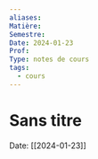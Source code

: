```yaml
---
aliases:
Matière:
Semestre:
Date: 2024-01-23
Prof:
Type: notes de cours
tags:
  - cours
---
```

# Sans titre
Date: [[2024-01-23]] 
